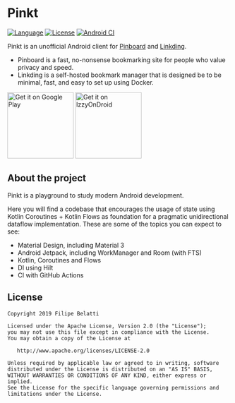 Pinkt
=====

[![Language](https://img.shields.io/badge/language-kotlin-brightgreen.svg)](https://www.github.com/fibelatti/pinboard-kotlin)
[![License](https://img.shields.io/badge/License-Apache%202.0-blue.svg)](https://opensource.org/licenses/Apache-2.0)
[![Android CI](https://github.com/fibelatti/pinboard-kotlin/workflows/Android%20CI/badge.svg)](https://github.com/fibelatti/pinboard-kotlin/actions?query=workflow%3A%22Android+CI%22)

Pinkt is an unofficial Android client for [Pinboard](http://pinboard.in/) and [Linkding](https://github.com/sissbruecker/linkding).

* Pinboard is a fast, no-nonsense bookmarking site for people who value privacy and speed.
* Linkding is a self-hosted bookmark manager that is designed be to be minimal, fast, and easy to set up using Docker.

<a href='https://play.google.com/store/apps/details?id=com.fibelatti.pinboard'><img alt='Get it on Google Play' src='https://play.google.com/intl/en_us/badges/images/generic/en_badge_web_generic.png' width='150' /></a>
<a href='https://apt.izzysoft.de/fdroid/index/apk/com.fibelatti.pinboard'><img alt='Get it on IzzyOnDroid' src='https://gitlab.com/IzzyOnDroid/repo/-/raw/master/assets/IzzyOnDroid.png' width='150' /></a>

About the project
--------

Pinkt is a playground to study modern Android development.

Here you will find a codebase that encourages the usage of state using Kotlin Coroutines + Kotlin Flows as foundation for a pragmatic unidirectional dataflow implementation. These are some of the topics you can expect to see:
- Material Design, including Material 3
- Android Jetpack, including WorkManager and Room (with FTS)
- Kotlin, Coroutines and Flows
- DI using Hilt
- CI with GitHub Actions

License
--------

    Copyright 2019 Filipe Belatti

    Licensed under the Apache License, Version 2.0 (the "License");
    you may not use this file except in compliance with the License.
    You may obtain a copy of the License at

       http://www.apache.org/licenses/LICENSE-2.0

    Unless required by applicable law or agreed to in writing, software
    distributed under the License is distributed on an "AS IS" BASIS,
    WITHOUT WARRANTIES OR CONDITIONS OF ANY KIND, either express or implied.
    See the License for the specific language governing permissions and
    limitations under the License.
